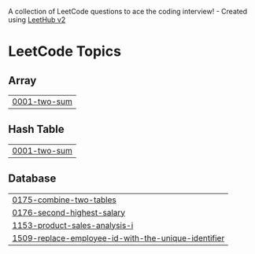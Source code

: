 A collection of LeetCode questions to ace the coding interview! - Created using [LeetHub v2](https://github.com/arunbhardwaj/LeetHub-2.0)
<!---LeetCode Topics Start-->
# LeetCode Topics
## Array
|  |
| ------- |
| [0001-two-sum](https://github.com/nrzawar/leetcode/tree/master/0001-two-sum) |
## Hash Table
|  |
| ------- |
| [0001-two-sum](https://github.com/nrzawar/leetcode/tree/master/0001-two-sum) |
## Database
|  |
| ------- |
| [0175-combine-two-tables](https://github.com/nrzawar/leetcode/tree/master/0175-combine-two-tables) |
| [0176-second-highest-salary](https://github.com/nrzawar/leetcode/tree/master/0176-second-highest-salary) |
| [1153-product-sales-analysis-i](https://github.com/nrzawar/leetcode/tree/master/1153-product-sales-analysis-i) |
| [1509-replace-employee-id-with-the-unique-identifier](https://github.com/nrzawar/leetcode/tree/master/1509-replace-employee-id-with-the-unique-identifier) |
<!---LeetCode Topics End-->